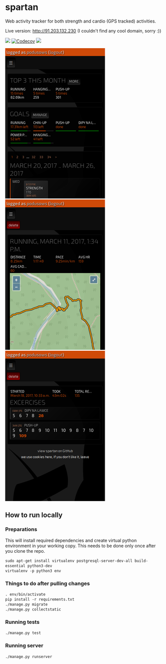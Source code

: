 # spartan
Web activity tracker for both strength and cardio (GPS tracked) activities.

Live version: http://91.203.132.230 (I couldn't find any cool domain, sorry :))

<a href="https://travis-ci.org/podusowski/spartan"><img src="https://travis-ci.org/podusowski/spartan.svg?branch=master" /></a>
<a href="https://codecov.io/gh/podusowski/spartan"><img src="https://codecov.io/gh/podusowski/spartan/branch/master/graph/badge.svg" alt="Codecov" /></a>
<a href="https://codeclimate.com/github/podusowski/spartan"><img src="https://codeclimate.com/github/podusowski/spartan/badges/gpa.svg" /></a>

<img src="screenshots/dashboard.png?raw=true" />
<img src="screenshots/gps_workout.png?raw=true" />
<img src="screenshots/strength_workout.png?raw=true" />

## How to run locally

### Preparations
This will install required dependencies and create virtual python environment in your working copy. This needs to be done only once after you clone the repo.
```
sudo apt-get install virtualenv postgresql-server-dev-all build-essential python3-dev
virtualenv -p python3 env
```

### Things to do after pulling changes
```
. env/bin/activate
pip install -r requirements.txt
./manage.py migrate
./manage.py collectstatic
```

### Running tests
```
./manage.py test
```

### Running server
```
./manage.py runserver
```
